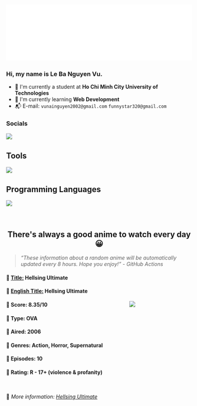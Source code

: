 
<img src="svg/nai.svg" />

<br />

<h3>Hi, my name is <strong>Le Ba Nguyen Vu</strong>.</h3>

- 🏫 I'm currently a student at **Ho Chi Minh City University of Technologies**
- 👀 I'm currently learning **Web Development**
- 📬 E-mail: `vunainguyen2002@gmail.com` `funnystar320@gmail.com`


<h3>Socials</h3>
<a target="_blank" href="https://instagram.com/vu.le1352"><img src="https://img.shields.io/badge/Instagram-%23E4405F.svg?style=for-the-badge&logo=Instagram&logoColor=white" /></a>

<p>
  <h2>Tools</h2>
  <a href="https://skillicons.dev">
    <img src="https://skillicons.dev/icons?i=git,dotnet,mongodb,express,react,nodejs,bootstrap,tailwind,laravel,docker&theme=dark" />
  </a>

  <br />

  <h2>Programming Languages</h2>

  <a href="https://skillicons.dev">
    <img src="https://skillicons.dev/icons?i=javascript,typescript,html,css,cs,php&theme=dark" />
  </a>
</p>

<br />

<h2 align="center">There's always a good anime to watch every day 😀</h2>

<blockquote>
<i>
<q>These information about a random anime will be automatically updated every 8 hours. Hope you enjoy!</q> - GitHub Actions
</i>
</blockquote>

<h4>
  <strong>🥭 <u>Title:</u></strong> Hellsing Ultimate
</h4>

<h4>🌿 <u>English Title:</u> Hellsing Ultimate</h4>

<img align="right" width="170" src=https://cdn.myanimelist.net/images/anime/1012/143965.jpg />

<h4>🌱 Score: 8.35/10</h4>

<h4>🌲 Type: OVA</h4>

<h4>🌴 Aired: 2006</h4>

<h4>🌵 Genres: Action, Horror, Supernatural</h4>

<h4>🥑 Episodes: 10</h4>

<h4>🍏 Rating: R - 17+ (violence & profanity)</h4>

<br />

🍂 *More information: [Hellsing Ultimate](https://myanimelist.net/anime/777/Hellsing_Ultimate)*
    